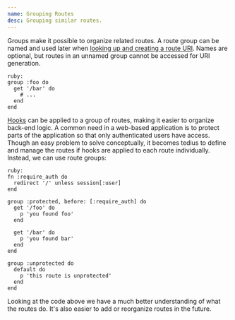 ```yaml
---
name: Grouping Routes
desc: Grouping similar routes.
---
```


Groups make it possible to organize related routes. A route group can be named and used later when [looking up and creating a route URI](/docs/routing#uri_generation). Names are optional, but routes in an unnamed group cannot be accessed for URI generation.

    ruby:
    group :foo do
      get '/bar' do
        # ...
      end
    end

[Hooks](/docs/routing#hooks) can be applied to a group of routes, making it easier to organize back-end logic. A common need in a web-based application is to protect parts of the application so that only authenticated users have access. Though an easy problem to solve conceptually, it becomes tedius to define and manage the routes if hooks are applied to each route individually. Instead, we can use route groups:

    ruby:
    fn :require_auth do
      redirect '/' unless session[:user]
    end

    group :protected, before: [:require_auth] do
      get '/foo' do
        p 'you found foo'
      end

      get '/bar' do
        p 'you found bar'
      end
    end

    group :unprotected do
      default do
        p 'this route is unprotected'
      end
    end

Looking at the code above we have a much better understanding of what the routes do. It's also easier to add or reorganize routes in the future.
